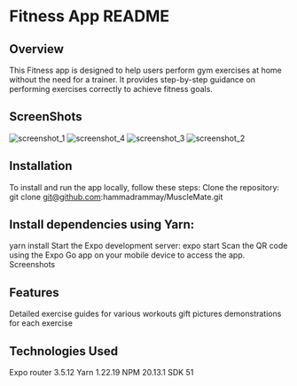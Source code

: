 # Fitness App README

## Overview
   This Fitness app is designed to help users perform gym exercises at home without the need for a trainer. It provides step-by-step guidance on performing exercises correctly to achieve fitness goals.

## ScreenShots
![screenshot_1](https://github.com/hammadrammay/MuscleMate/assets/109869144/21149c93-1213-4889-bf48-638605f3ecce)
![screenshot_4](https://github.com/hammadrammay/MuscleMate/assets/109869144/819527cc-a282-489b-8937-1d30f386c992)
![screenshot_3](https://github.com/hammadrammay/MuscleMate/assets/109869144/dd86fb72-4625-449c-8837-f13e5095b27e)
![screenshot_2](https://github.com/hammadrammay/MuscleMate/assets/109869144/064accda-7501-4ec0-a088-20144b927b67)

## Installation
   To install and run the app locally, follow these steps:
   Clone the repository: git clone git@github.com:hammadrammay/MuscleMate.git

## Install dependencies using Yarn:
   yarn install
   Start the Expo development server:
   expo start
   Scan the QR code using the Expo Go app on your mobile device to access the app.
   Screenshots

## Features
   Detailed exercise guides for various workouts
   gift pictures demonstrations for each exercise

## Technologies Used
   Expo router 3.5.12
   Yarn 1.22.19
   NPM  20.13.1
   SDK 51
